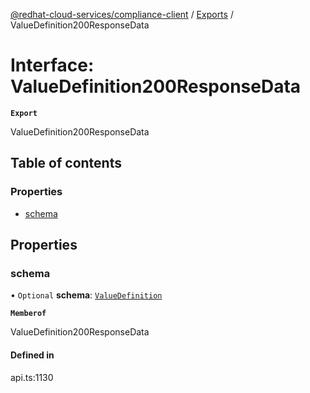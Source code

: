 [@redhat-cloud-services/compliance-client](../README.md) / [Exports](../modules.md) / ValueDefinition200ResponseData

# Interface: ValueDefinition200ResponseData

**`Export`**

ValueDefinition200ResponseData

## Table of contents

### Properties

- [schema](ValueDefinition200ResponseData.md#schema)

## Properties

### schema

• `Optional` **schema**: [`ValueDefinition`](ValueDefinition.md)

**`Memberof`**

ValueDefinition200ResponseData

#### Defined in

api.ts:1130
